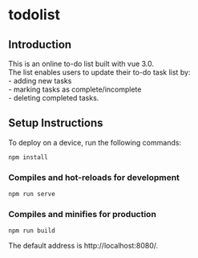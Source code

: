 # todolist

## Introduction 
This is an online to-do list built with vue 3.0. <br> The list enables users to update their to-do task list by: <br> - adding new tasks <br>- marking tasks as complete/incomplete <br>- deleting completed tasks.

## Setup Instructions
To deploy on a device, run the following commands:
```
npm install
```
### Compiles and hot-reloads for development
```
npm run serve
```
### Compiles and minifies for production
```
npm run build
```
The default address is http://localhost:8080/.
